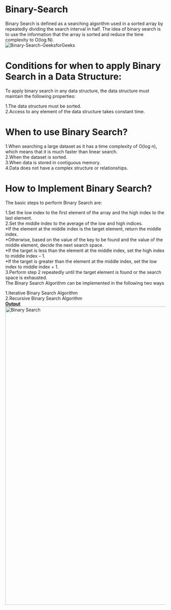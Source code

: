# Binary-Search<br>
Binary Search is defined as a searching algorithm used in a sorted array by repeatedly dividing the search interval in half. The idea of binary search is to use the information that the array is sorted and reduce the time complexity to O(log N). <br>
![Binary-Search-GeeksforGeeks](https://user-images.githubusercontent.com/124968304/234263125-a326fc7d-4271-4790-8e31-b31a6c494591.gif)<br>
# Conditions for when to apply Binary Search in a Data Structure:<br>
To apply binary search in any data structure, the data structure must maintain the following properties:<br>

1.The data structure must be sorted.<br>
2.Access to any element of the data structure takes constant time.<br>
# When to use Binary Search?<br>
1.When searching a large dataset as it has a time complexity of O(log n), which means that it is much faster than linear search.<br>
2.When the dataset is sorted.<br>
3.When data is stored in contiguous memory.<br>
4.Data does not have a complex structure or relationships.<br>
# How to Implement Binary Search?<br>
The basic steps to perform Binary Search are:<br>

1.Set the low index to the first element of the array and the high index to the last element.<br>
2.Set the middle index to the average of the low and high indices.<br>
*If the element at the middle index is the target element, return the middle index.<br>
*Otherwise, based on the value of the key to be found and the value of the middle element, decide the next search space.<br>
*If the target is less than the element at the middle index, set the high index to middle index – 1.<br>
*If the target is greater than the element at the middle index, set the low index to middle index + 1.<br>
3.Perform step 2 repeatedly until the target element is found or the search space is exhausted.<br>
The Binary Search Algorithm can be implemented in the following two ways<br>

1.Iterative Binary Search Algorithm<br>
2.Recursive Binary Search Algorithm<br>
<b><ins>Output</b></ins><br>
<img width="936" alt="Binary Search" src="https://user-images.githubusercontent.com/124968304/234327001-c345d9eb-18c7-45b7-8bd8-17f869f34793.png">



